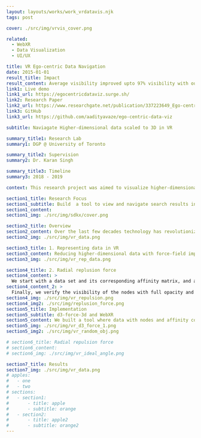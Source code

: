 ```yaml
---
layout: layouts/works/work_vrdatavis.njk
tags: post

cover: ./src/img/vrvis_cover.png

related:
  - WebXR
  - Data Visualization
  - UI/UX

title: VR Ego-centric Data Navigation
date: 2015-01-01
result_title: Impact
result_content: Average visibility improved upto 97% visibility with our method
link1: Live demo
link1_url: https://egocentricdataviz.surge.sh/
link2: Research Paper
link2_url: https://www.researchgate.net/publication/337223649_Ego-centric_Data_Visualization
link3: GitHub
link3_url: https://github.com/aadityavaze/ego-centric-data-viz

subtitle: Naviagate Higher-dimensional data scaled to 3D in VR

summary_title1: Research Lab
summary1: DGP @ University of Toronto

summary_title2: Supervision
summary2: Dr. Karan Singh

summary_title3: Timeline
summary3: 2018 - 2019

context: This research project was aimed to visualize higher-dimensional data scaled to 3D in VR. We developed an ego-centric data-visualization technique using JS in VR for interaction and navigation across webspaces.

section1_title: Research Focus
section1_subtitle: Build  a tool to view and navigate search results in VR
section1_content:
section1_img: ./src/img/sdkx/cover.png

section2_title: Overview
section2_content: Over the last few decades technology has revolutionized the ability to create, store and retrieve information on a whim. Information visualization, the art of representing data in a way that it is easy to understand and to manipulate, can help us make sense of information and thus make it useful in our lives. Information Visualization tools currently used are restricted to 2D screens, but with the recent developments in AR/VR give us the ability to visualize information and navigate web in the 3D space. In this report, we design and develop new techniques to interact with information in the AR/VR space.
section2_img: ./src/img/vr_data.png

section3_title: 1. Representing data in VR
section3_content: Reducing higher-dimensional data with force-field implementation where force between nodes is scaled to their affinity. Multidimensional scaling is a visual representation of dissimilarities between sets of objects. The dissimilarities are quantitatively represented as distances. “Objects” can be faces, colour, map coordinates, political persuasion, or any kind of real or  conceptual stimuli.
section3_img: ./src/img/vr_rep_data.png

section4_title: 2. Radial replusion force
section4_content: >
  We start with a data set and its corresponding affinity matrix, and assign random initial position of points in 3D around the user and using physics simulation, let the points settle down on a local minima, according to their affinity. With plethora of data points around the user to look at,there are some ways in which this visualization can be improved. First of all, from the user’s viewpoint, when visualizing data points, points that are close by in the line of sight can intersect and result in an occluded vision, to solve this, we introduce new forces in the system, namely radial repulsion forces between the points that are close enough radially. Secondly, we designate points that are of higher importance as landmarks and reduce the opacity of points that are far enough and not landmarks.
section4_content_2: >
  Finally, we verify the visibility of the nodes with full opacity and use parameters such as spring stiffness of radial-repulsion forces and size of the nodes to remove minor occlusions. A new force was introduce to avoid object oclusions in VR. Users should be able to see all the data points clearly in space.
section4_img: ./src/img/vr_repulsion.png
section4_img2: ./src/img/replusion_force.png
section5_title: Implementation
section5_subtitle: d3-force-3d and WebXR
section5_content: We built a tool where data with nodes and affinity could be used to visualize in VR with maximum visibility. As it's built with WebXR, it is browser-based and supports multiple headsets.
section5_img: ./src/img/vr_d3_force_1.png
section5_img2: ./src/img/vr_random_obj.png

# section6_title: Radial repulsion force
# section6_content:
# section6_img: ./src/img/vr_ideal_angle.png

section7_title: Results
section7_img: ./src/img/vr_data.png
# apples:
#   - one
#   - two
# sections:
#   - section1:
#       - title: apple
#       - subtitle: orange
#   - section2:
#       - title: apple2
#       - subtitle: orange2
---
```

